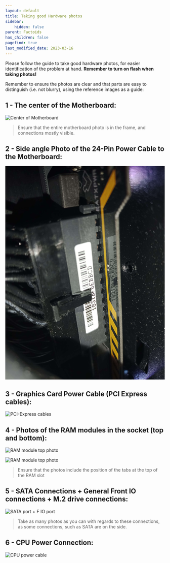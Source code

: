 ```yaml
---
layout: default
title: Taking good Hardware photos
sidebar:
    hidden: false
parent: Factoids
has_children: false
pagefind: true
last_modified_date: 2023-03-16
---
```




Please follow the guide to take good hardware photos, for easier identification of the problem at hand. **Remember to turn on flash when taking photos!**

Remember to ensure the photos are clear and that parts are easy to distinguish (i.e. not blurry), using the reference images as a guide:

## 1 - The center of the Motherboard:

![Center of Motherboard](/assets/Hardware-photos/Motherboard.jpg)

> Ensure that the entire motherboard photo is in the frame, and connections mostly visible.

## 2 - Side angle Photo of the 24-Pin Power Cable to the Motherboard:

![24 Pin Side photo](/assets/Hardware-photos/24_pin_side.jpg)

## 3 - Graphics Card Power Cable (PCI Express cables):

![PCI-Express cables](/assets/Hardware-photos/PCI_express.jpg)

## 4 - Photos of the RAM modules in the socket (top and bottom):

![RAM module top photo](/assets/Hardware-photos/RAM_top_slots.jpg)

![RAM module top photo](/assets/Hardware-photos/RAM_bottom_slots.jpg)

> Ensure that the photos include the position of the tabs at the top of the RAM slot

## 5 - SATA Connections + General Front IO connections + M.2 drive connections:

![SATA port + F IO port](/assets/Hardware-photos/SATA_connections.jpg)

> Take as many photos as you can with regards to these connections, as some connections, such as SATA are on the side.

## 6 - CPU Power Connection:

![CPU power cable](/assets/Hardware-photos/CPU_pins.jpg)
